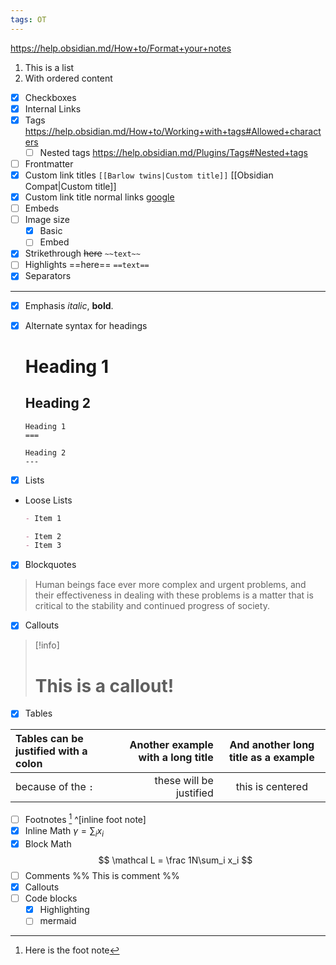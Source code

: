 ```yaml
---
tags: OT
---
```

https://help.obsidian.md/How+to/Format+your+notes

1. This is a list
2. With ordered content

 - [x] Checkboxes
 - [x] Internal Links
- [x] Tags https://help.obsidian.md/How+to/Working+with+tags#Allowed+characters
	- [ ] Nested tags https://help.obsidian.md/Plugins/Tags#Nested+tags
 - [ ] Frontmatter
 - [x] Custom link titles `[[Barlow twins|Custom title]]` [[Obsidian Compat|Custom title]]
 - [x] Custom link title normal links [google](https://google.com "Google")
 - [ ] Embeds
- [ ] Image size
	- [x] Basic
	- [ ] Embed
- [x] Strikethrough ~~here~~ `~~text~~`
- [ ] Highlights ==here== `==text==` 
- [x] Separators
---
- [x] Emphasis *italic*, **bold**.
- [x] Alternate syntax for headings

	Heading 1
	===

	Heading 2
	---
	
	```
	Heading 1
	===
	
	Heading 2
	---
	```

- [x] Lists
 - Loose Lists
	```md
	- Item 1
	
	- Item 2
	- Item 3
	```
- [x] Blockquotes

> Human beings face ever more complex and urgent problems, and their effectiveness in dealing with these problems is a matter that is critical to the stability and continued progress of society.
- [x] Callouts

> [!info]
> # This is a callout!
- [x] Tables

Tables can be justified with a colon | Another example with a long title | And another long title as a example
:----------------|-------------:|:-------------:
because of the `:` | these will be justified |this is centered

- [ ] Footnotes [^here] ^[inline foot note]
- [x] Inline Math $\gamma = \sum_i x_i$
- [x] Block Math
$$
    \mathcal L = \frac 1N\sum_i x_i
    $$
- [ ] Comments
%%
This is comment
%%
- [x] Callouts
- [ ] Code blocks
	- [x] Highlighting
	- [ ] mermaid

[^here]: Here is the foot note
